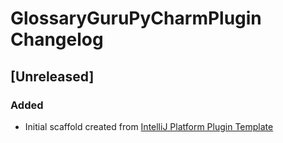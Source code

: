 <!-- Keep a Changelog guide -> https://keepachangelog.com -->

# GlossaryGuruPyCharmPlugin Changelog

## [Unreleased]
### Added
- Initial scaffold created from [IntelliJ Platform Plugin Template](https://github.com/JetBrains/intellij-platform-plugin-template)
